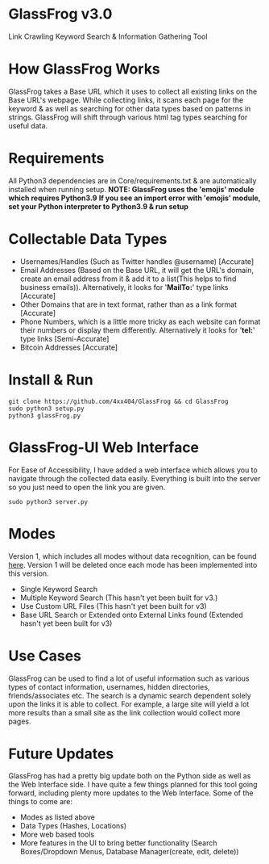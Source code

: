 # GlassFrog v3.0  
Link Crawling Keyword Search & Information Gathering Tool  

# How GlassFrog Works  
GlassFrog takes a Base URL which it uses to collect all existing links on the Base URL's webpage. While collecting links, it scans each page for the keyword & as well as searching for other data types based on patterns in strings. GlassFrog will shift through various html tag types searching for useful data.  

# Requirements  
All Python3 dependencies are in Core/requirements.txt & are automatically installed when running setup.
**NOTE: GlassFrog uses the 'emojis' module which requires Python3.9**
**If you see an import error with 'emojis' module, set your Python interpreter to Python3.9 & run setup** 

# Collectable Data Types  
* Usernames/Handles (Such as Twitter handles @username) [Accurate]  
* Email Addresses (Based on the Base URL, it will get the URL's domain, create an email address from it & add it to a list(This helps to find business emails)). Alternatively, it looks for '**MailTo:**' type links [Accurate]  
* Other Domains that are in text format, rather than as a link format [Accurate]  
* Phone Numbers, which is a little more tricky as each website can format their numbers or display them differently. Alternatively it looks for '**tel:**' type links [Semi-Accurate]  
* Bitcoin Addresses [Accurate]  

# Install & Run  
```
git clone https://github.com/4xx404/GlassFrog && cd GlassFrog
sudo python3 setup.py
python3 glassFrog.py
```  

# GlassFrog-UI Web Interface  
For Ease of Accessibility, I have added a web interface which allows you to navigate through the collected data easily. Everything is built into the server so you just need to open the link you are given.
```
sudo python3 server.py
```  

# Modes  
Version 1, which includes all modes without data recognition, can be found [here](https://github.com/Ns0ciety/Glass-Frog). Version 1 will be deleted once each mode has been implemented into this version.  
* Single Keyword Search  
* Multiple Keyword Search (This hasn't yet been built for v3.)  
* Use Custom URL Files (This hasn't yet been built for v3)  
* Base URL Search or Extended onto External Links found (Extended hasn't yet been built for v3)  

# Use Cases  
GlassFrog can be used to find a lot of useful information such as various types of contact information, usernames, hidden directories, friends/associates etc. The search is a dynamic search dependent solely upon the links it is able to collect. For example, a large site will yield a lot more results than a small site as the link collection would collect more pages.  

# Future Updates  
GlassFrog has had a pretty big update both on the Python side as well as the Web Interface side. I have quite a few things planned for this tool going forward, including plenty more updates to the Web Interface. Some of the things to come are:  
* Modes as listed above
* Data Types (Hashes, Locations)  
* More web based tools  
* More features in the UI to bring better functionality (Search Boxes/Dropdown Menus, Database Manager(create, edit, delete))  
